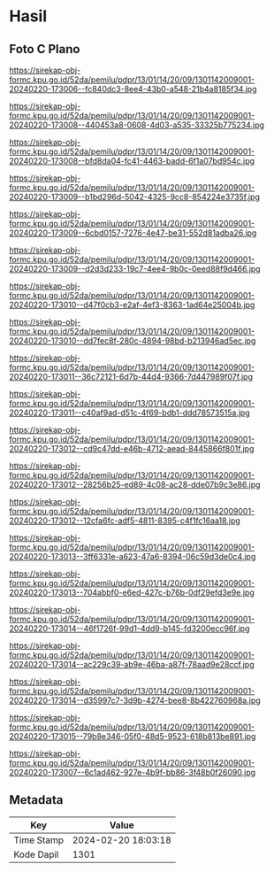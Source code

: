 # Hasil

## Foto C Plano

https://sirekap-obj-formc.kpu.go.id/52da/pemilu/pdpr/13/01/14/20/09/1301142009001-20240220-173006--fc840dc3-8ee4-43b0-a548-21b4a8185f34.jpg

https://sirekap-obj-formc.kpu.go.id/52da/pemilu/pdpr/13/01/14/20/09/1301142009001-20240220-173008--440453a8-0608-4d03-a535-33325b775234.jpg

https://sirekap-obj-formc.kpu.go.id/52da/pemilu/pdpr/13/01/14/20/09/1301142009001-20240220-173008--bfd8da04-fc41-4463-badd-6f1a07bd954c.jpg

https://sirekap-obj-formc.kpu.go.id/52da/pemilu/pdpr/13/01/14/20/09/1301142009001-20240220-173009--b1bd296d-5042-4325-9cc8-854224e3735f.jpg

https://sirekap-obj-formc.kpu.go.id/52da/pemilu/pdpr/13/01/14/20/09/1301142009001-20240220-173009--6cbd0157-7276-4e47-be31-552d81adba26.jpg

https://sirekap-obj-formc.kpu.go.id/52da/pemilu/pdpr/13/01/14/20/09/1301142009001-20240220-173009--d2d3d233-19c7-4ee4-9b0c-0eed88f9d466.jpg

https://sirekap-obj-formc.kpu.go.id/52da/pemilu/pdpr/13/01/14/20/09/1301142009001-20240220-173010--d47f0cb3-e2af-4ef3-8363-1ad64e25004b.jpg

https://sirekap-obj-formc.kpu.go.id/52da/pemilu/pdpr/13/01/14/20/09/1301142009001-20240220-173010--dd7fec8f-280c-4894-98bd-b213946ad5ec.jpg

https://sirekap-obj-formc.kpu.go.id/52da/pemilu/pdpr/13/01/14/20/09/1301142009001-20240220-173011--36c72121-6d7b-44d4-9366-7d447989f07f.jpg

https://sirekap-obj-formc.kpu.go.id/52da/pemilu/pdpr/13/01/14/20/09/1301142009001-20240220-173011--c40af9ad-d51c-4f69-bdb1-ddd78573515a.jpg

https://sirekap-obj-formc.kpu.go.id/52da/pemilu/pdpr/13/01/14/20/09/1301142009001-20240220-173012--cd9c47dd-e46b-4712-aead-8445866f801f.jpg

https://sirekap-obj-formc.kpu.go.id/52da/pemilu/pdpr/13/01/14/20/09/1301142009001-20240220-173012--28256b25-ed89-4c08-ac28-dde07b9c3e86.jpg

https://sirekap-obj-formc.kpu.go.id/52da/pemilu/pdpr/13/01/14/20/09/1301142009001-20240220-173012--12cfa6fc-adf5-4811-8395-c4f1fc16aa18.jpg

https://sirekap-obj-formc.kpu.go.id/52da/pemilu/pdpr/13/01/14/20/09/1301142009001-20240220-173013--3ff6331e-a623-47a6-8394-06c59d3de0c4.jpg

https://sirekap-obj-formc.kpu.go.id/52da/pemilu/pdpr/13/01/14/20/09/1301142009001-20240220-173013--704abbf0-e6ed-427c-b76b-0df29efd3e9e.jpg

https://sirekap-obj-formc.kpu.go.id/52da/pemilu/pdpr/13/01/14/20/09/1301142009001-20240220-173014--46f1726f-99d1-4dd9-b145-fd3200ecc96f.jpg

https://sirekap-obj-formc.kpu.go.id/52da/pemilu/pdpr/13/01/14/20/09/1301142009001-20240220-173014--ac229c39-ab9e-46ba-a87f-78aad9e28ccf.jpg

https://sirekap-obj-formc.kpu.go.id/52da/pemilu/pdpr/13/01/14/20/09/1301142009001-20240220-173014--d35997c7-3d9b-4274-bee8-8b422760968a.jpg

https://sirekap-obj-formc.kpu.go.id/52da/pemilu/pdpr/13/01/14/20/09/1301142009001-20240220-173015--79b8e346-05f0-48d5-9523-618b813be891.jpg

https://sirekap-obj-formc.kpu.go.id/52da/pemilu/pdpr/13/01/14/20/09/1301142009001-20240220-173007--6c1ad462-927e-4b9f-bb86-3f48b0f26090.jpg


## Metadata

| Key        | Value               |
| ---------- | ------------------- |
| Time Stamp | 2024-02-20 18:03:18 |
| Kode Dapil | 1301                |



